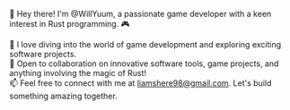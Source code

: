 👋 Hey there! I'm @WillYuum, a passionate game developer with a keen interest in Rust programming. 🎮
   
👀 I love diving into the world of game development and exploring exciting software projects.   
💞️ Open to collaboration on innovative software tools, game projects, and anything involving the magic of Rust!    
📫 Feel free to connect with me at liamshere98@gmail.com. Let's build something amazing together. 

<!---
WillYuum/WillYuum is a ✨ special ✨ repository because its `README.md` (this file) appears on your GitHub profile.
You can click the Preview link to take a look at your changes.
--->
